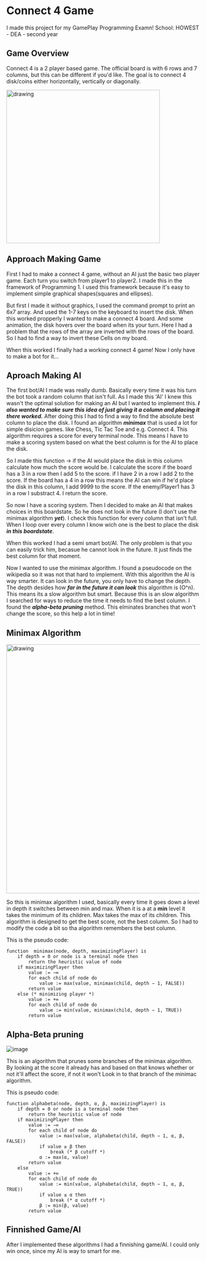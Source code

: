 # **Connect 4 Game**
I made this project for my GamePlay Programming Examn!
School: HOWEST - DEA - second year

## **Game Overview**
Connect 4 is a 2 player based game. The official board is with 6 rows and 7 columns, but this can be different if you'd like.
The goal is to connect 4 disk/coins either horizontally, vertically or diagonally. 

<img src="https://github.com/Gautjekski/Connect4Examn/blob/master/Connect4Game.PNG" alt="drawing" width="400"/>

## **Approach Making Game**
First I had to make a connect 4 game, without an AI just the basic two player game. Each turn you switch from player1 to player2.
I made this in the framework of Programming 1. I used this framework because it's easy to implement simple graphical shapes(squares and ellipses).

But first I made it without graphics, I used the command prompt to print an 6x7 array. And used the 1-7 keys on the keyboard to insert the disk.
When this worked propperly I wanted to make a connect 4 board. And some animation, the disk hovers over the board when its your turn.
Here I had a problem that the rows of the array are inverted with the rows of the board. So I had to find a way to invert these Cells on my board.

When this worked I finally had a working connect 4 game!
Now I only have to make a bot for it...

## **Aproach Making AI**
The first bot/AI I made was really dumb. Basically every time it was his turn the bot took a random column that isn't full. As I made this 'AI' I knew this wasn't the optimal solution for making an AI but I wanted to implement this. ***I also wanted to make sure this idea of just giving it a column and placing it there worked.***
After doing this I had to find a way to find the absolute best column to place the disk. 
I found an algorithm ***minimax*** that is used a lot for simple disicion games. like Chess, Tic Tac Toe and e.g. Connect 4.
This algorithm requires a score for every terminal node. This means I have to make a scoring system based on what the best column is for the AI to place the disk.

So I made this function -> if the AI would place the disk in this column calculate how much the score would be.
I calculate the score if the board has a 3 in a row then I add 5 to the score. if I have 2 in a row I add 2 to the score.
If the board has a 4 in a row this means the AI can win if he'd place the disk in this column, I add 9999 to the score. If the enemy/Player1 has 3 in a row I substract 4.
I return the score.

So now I have a scoring system. Then I decided to make an AI that makes choices in this boardstate. So he does not look in the future (I don't use the minimax algorithm ***yet***).
I check this function for every column that isn't full. When I loop over every column I know wich one is the best to place the disk ***in this boardstate***.

When this worked I had a semi smart bot/AI. The only problem is that you can easily trick him, becasue he cannot look in the future. It just finds the best column for that moment.

Now I wanted to use the minimax algorithm. I found a pseudocode on the wikipedia so it was not that hard to implement. With this algorithm the AI is way smarter. It can look in the future, you only have to change the depth. The depth desides how ***far in the future it can look*** this algorithm is (O^n). This means its a slow algorithm but smart.
Because this is an slow algorithm I searched for ways to reduce the time it needs to find the best column. I found the ***alpha-beta pruning*** method. This elminates branches that won't change the score, so this help a lot in time!

## **Minimax Algorithm**

<img src="https://user-images.githubusercontent.com/95616199/151162358-5196b563-0338-465e-867c-5118705a4f26.png" alt="drawing" width="650"/>

So this is minimax algorithm I used, basically every time it goes down a level in depth it switches between min and max. When it is a at a **min** level it takes the minimum of its children. Max takes the max of its children. This algorithm is designed to get the best score, not the best column. So I had to modify the code a bit so tha algorithm remembers the best column.

This is the pseudo code:
```
function  minimax(node, depth, maximizingPlayer) is
    if depth = 0 or node is a terminal node then
        return the heuristic value of node
    if maximizingPlayer then
        value := −∞
        for each child of node do
            value := max(value, minimax(child, depth − 1, FALSE))
        return value
    else (* minimizing player *)
        value := +∞
        for each child of node do
            value := min(value, minimax(child, depth − 1, TRUE))
        return value
```
## **Alpha-Beta pruning**

![image](https://user-images.githubusercontent.com/95616199/151164263-7409fe98-a13b-4692-8252-540039ab75f2.png)

This is an algorithm that prunes some branches of the minimax algorithm. By looking at the score it already has and based on that knows whether or not it'll affect the score, if not it won't Look in to that branch of the minimac algorithm.

This is pseudo code:
```
function alphabeta(node, depth, α, β, maximizingPlayer) is
    if depth = 0 or node is a terminal node then
        return the heuristic value of node
    if maximizingPlayer then
        value := −∞
        for each child of node do
            value := max(value, alphabeta(child, depth − 1, α, β, FALSE))
            if value ≥ β then
                break (* β cutoff *)
            α := max(α, value)
        return value
    else
        value := +∞
        for each child of node do
            value := min(value, alphabeta(child, depth − 1, α, β, TRUE))
            if value ≤ α then
                break (* α cutoff *)
            β := min(β, value)
        return value
```

## **Finnished Game/AI**
After I implemented these algorithms I had a finnishing game/AI. I could only win once, since my AI is way to smart for me.
